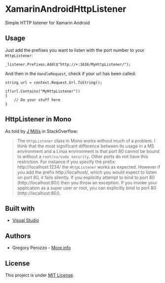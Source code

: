 # XamarinAndroidHttpListener
Simple HTTP listener for Xamarin Android

<h2>Usage</h2>

Just add the prefixes you want to listen with the port number to your `HttpListener`:

```
_listener.Prefixes.Add($"http://+:1616/MyHttpListener/");
```

And then in the `HandleRequest`, check if your url has been called:

```
string url = context.Request.Url.ToString();

if(url.Contains("MyHttpListener"))
{
    // Do your stuff here
}
```

<h2>HttpListener in Mono</h2>

As told by [J Millis](https://stackoverflow.com/a/3071515/2466497) in StackOverflow:

> The `HttpListener` class in Mono works without much of a problem. I think that the most significant difference between its usage in a MS environment and a Linux environment is that port 80 cannot be bound to without a `root/su/sudo security`. Other ports do not have this restriction. For instance if you specify the prefix: http://localhost:1234/ the `HttpListener` works as expected. However if you add the prefix http://localhost/, which you would expect to listen on port 80, it fails silently. If you explicitly attempt to bind to port 80 (http://localhost:80/) then you throw an exception. If you invoke your application as a super user or root, you can explicitly bind to port 80 (http://localhost:80/).

<h2>Built with</h2>

- [Visual Studio](https://visualstudio.microsoft.com/)

<h2>Authors</h2>

- Gregory Perozzo - [More info](https://www.linkedin.com/in/perozzo/)

<h2>License</h2>

This project is under [MIT License](https://github.com/gperozzo/XamarinAndroidHttpListener/blob/master/LICENSE).
